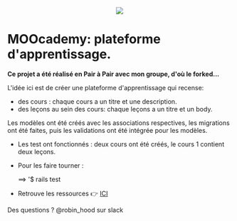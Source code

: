 <p align="center"> <img src="https://upload.wikimedia.org/wikipedia/commons/thumb/6/62/Ruby_On_Rails_Logo.svg/200px-Ruby_On_Rails_Logo.svg.png" target="_blank"> </p>

# MOOcademy: plateforme d'apprentissage.

**Ce projet a été réalisé en Pair à Pair avec mon groupe, d'où le forked...**

L'idée ici est de créer une plateforme d'apprentissage qui recense: 

- des cours : chaque cours a un titre et une description.
- des leçons au sein des cours: chaque leçons a un titre et un body.

Les modèles ont été créés avec les associations respectives, les migrations ont été faites, puis les validations ont été intégrée pour les modèles.

- Les test ont fonctionnés : deux cours ont été créés, le cours 1 contient deux leçons. 
- Pour les faire tourner :

    ==> '$ rails test
- Retrouve les ressources :point_right: <a href="http://french.railstutorial.org/chapters/modeling-and-viewing-users-one#top">ICI </a>

Des questions ? @robin_hood sur slack 

